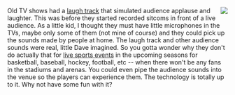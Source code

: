 <img src="http://scripting.com/images/2017/09/01/mrFrog.png" border="0" align="right">Old TV shows had a <a href="https://en.wikipedia.org/wiki/Laugh_track">laugh track</a> that simulated audience applause and laughter. This was before they started recorded sitcoms in front of a live audience. As a little kid, I thought they must have little microphones in the TVs, maybe only some of them (not mine of course) and they could pick up the sounds made by people at home. The laugh track and other audience sounds were real, little Dave imagined. So you gotta wonder why they don't do actually that for <a href="https://morningconsult.com/2020/05/27/sports-poll-fans-prefer-natural-sound-in-telecasts/">live sports events</a> in the upcoming seasons for basketball, baseball, hockey, football, etc -- when there won't be any fans in the stadiums and arenas. You could even pipe the audience sounds into the venue so the players can experience them. The technology is totally up to it. Why not have some fun with it?

